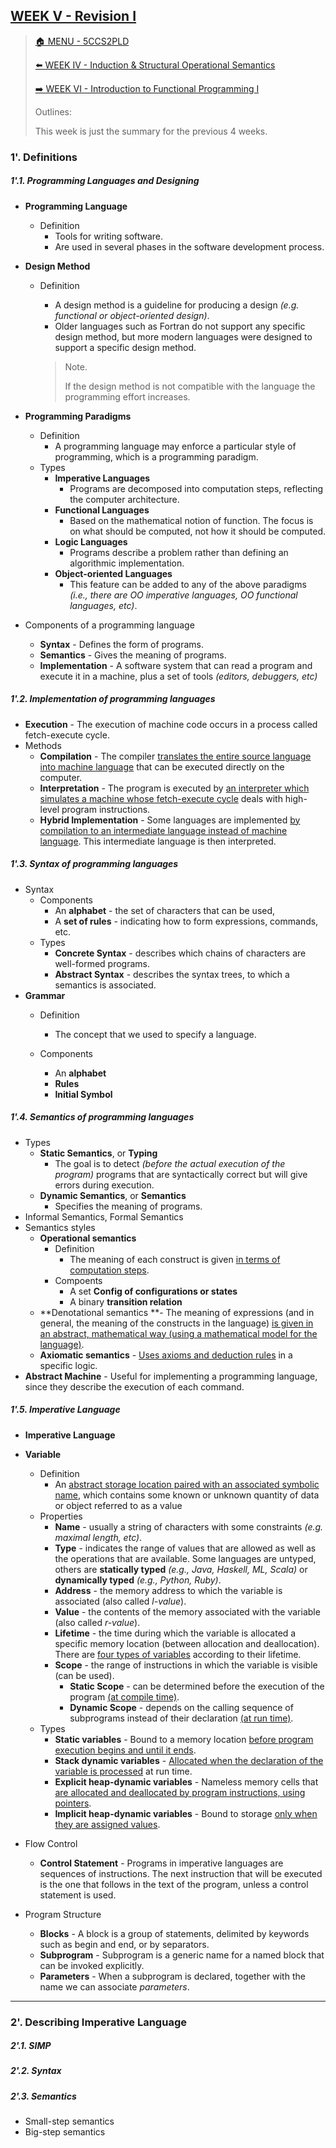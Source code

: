 ## [WEEK V - Revision I](https://keats.kcl.ac.uk/pluginfile.php/9681310/mod_resource/content/6/Week5-revision.pdf)

>[🏠 MENU - 5CCS2PLD](year2/5ccs2pld.md)
>
>[⬅️ WEEK IV - Induction & Structural Operational Semantics](year2/5ccs2pld/w4.md)
>
>[➡️ WEEK VI - Introduction to Functional Programming I](year2/5ccs2pld/w6.md)
>
>Outlines:
>
>This week is just the summary for the previous 4 weeks. 

### 1'. Definitions

##### 1'.1. Programming Languages and Designing

- **Programming Language**

  - Definition
    - Tools for writing software. 
    - Are used in several phases in the software development process. 

- **Design Method**

  - Definition
    - A design method is a guideline for producing a design *(e.g. functional or object-oriented design)*.
    - Older languages such as Fortran do not support any specific design method, but more modern languages were designed to support a specific design method. 
    
    > Note.
    >
    > If the design method is not compatible with the language the programming effort increases.

- **Programming Paradigms**

  - Definition
    - A programming language may enforce a particular style of programming, which is a programming paradigm.
  - Types
    - **Imperative Languages**
      - Programs are decomposed into computation steps, reflecting the computer architecture.
    - **Functional Languages**
      - Based on the mathematical notion of function. The focus is on what should be computed, not how it should be computed.
    - **Logic Languages**
      - Programs describe a problem rather than defining an algorithmic implementation.
    - **Object-oriented Languages**
      - This feature can be added to any of the above paradigms *(i.e., there are OO imperative languages, OO functional languages, etc)*.

- Components of a programming language
  - **Syntax** - Defines the form of programs. 
  - **Semantics** - Gives the meaning of programs. 
  - **Implementation** - A software system that can read a program and execute it in a machine, plus a set of tools *(editors, debuggers, etc)*

##### 1'.2. Implementation of programming languages

- **Execution** - The execution of machine code occurs in a process called fetch-execute cycle.
- Methods
  - **Compilation** - The compiler <u>translates the entire source language into machine language</u> that can be executed directly on the computer.
  - **Interpretation** - The program is executed by <u>an interpreter which simulates a machine whose fetch-execute cycle</u> deals with high-level program instructions.
  - **Hybrid Implementation** - Some languages are implemented <u>by compilation to an intermediate language instead of machine language</u>. This intermediate language is then interpreted.

##### 1'.3. Syntax of programming languages

- Syntax
  - Components
    - An **alphabet** - the set of characters that can be used,
    - A **set of rules** - indicating how to form expressions, commands, etc.
  - Types
    - **Concrete Syntax** - describes which chains of characters are well-formed programs.
    - **Abstract Syntax** - describes the syntax trees, to which a semantics is associated.
- **Grammar**
  - Definition
    - The concept that we used to specify a language.

  - Components
    - An **alphabet**
    - **Rules**
    - **Initial Symbol**


##### 1'.4. Semantics of programming languages

- Types
  - **Static Semantics**, or **Typing** 
    - The goal is to detect *(before the actual execution of the program)* programs that are syntactically correct but will give errors during execution.
  - **Dynamic Semantics**, or **Semantics** 
    - Specifies the meaning of programs.
- Informal Semantics, Formal Semantics
- Semantics styles
  - **Operational semantics** 
    - Definition
      - The meaning of each construct is given <u>in terms of computation steps</u>. 
    - Compoents
      - A set **Config of configurations or states**
      - A binary **transition relation**
  - **Denotational semantics **- The meaning of expressions (and in general, the meaning of the constructs in the language) <u>is given in an abstract, mathematical way (using a mathematical model for the language)</u>. 
  - **Axiomatic semantics** - <u>Uses axioms and deduction rules</u> in a specific logic. 
- **Abstract Machine** - Useful for implementing a programming language, since they describe the execution of each command.

##### 1'.5. Imperative Language

- **Imperative Language**
- **Variable**
  - Definition
    - An <u>abstract storage location paired with an associated symbolic name</u>, which contains some known or unknown quantity of data or object referred to as a value
  - Properties
    - **Name** - usually a string of characters with some constraints *(e.g. maximal length, etc)*.
    - **Type** - indicates the range of values that are allowed as well as the operations that are available. Some languages are untyped, others are **statically typed** *(e.g., Java, Haskell, ML, Scala)* or **dynamically typed** *(e.g., Python, Ruby)*.
    - **Address** - the memory address to which the variable is associated (also called *l-value*).
    - **Value** - the contents of the memory associated with the variable (also called *r-value*).
    - **Lifetime** - the time during which the variable is allocated a specific memory location (between allocation and deallocation). There are <u>four types of variables</u> according to their lifetime.
    - **Scope** - the range of instructions in which the variable is visible (can be used).
      - **Static Scope** - can be determined before the execution of the program <u>(at compile time)</u>.
      - **Dynamic Scope** - depends on the calling sequence of subprograms instead of their declaration <u>(at run time)</u>.
  - Types
    - **Static variables** - Bound to a memory location <u>before program execution begins and until it ends</u>.
    - **Stack dynamic variables** - <u>Allocated when the declaration of the variable is processed</u> at run time.
    - **Explicit heap-dynamic variables** - Nameless memory cells that <u>are allocated and deallocated by program instructions, using pointers</u>.
    - **Implicit heap-dynamic variables** - Bound to storage <u>only when they are assigned values</u>.
- Flow Control
  - **Control Statement** - Programs in imperative languages are sequences of instructions. The next instruction that will be executed is the one that follows in the text of the program, unless a control statement is used.

- Program Structure
  - **Blocks** - A block is a group of statements, delimited by keywords such as begin and end, or by separators. 
  - **Subprogram** - Subprogram is a generic name for a named block that can be invoked explicitly.
  - **Parameters** - When a subprogram is declared, together with the name we can associate *parameters*. 


---

### 2'. Describing Imperative Language

##### 2'.1. SIMP

##### 2'.2. Syntax

##### 2'.3. Semantics

- Small-step semantics
- Big-step semantics





